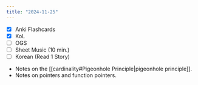 ```yaml
---
title: "2024-11-25"
---
```


- [x] Anki Flashcards
- [x] KoL
- [ ] OGS
- [ ] Sheet Music (10 min.)
- [ ] Korean (Read 1 Story)

* Notes on the [[cardinality#Pigeonhole Principle|pigeonhole principle]].
* Notes on pointers and function pointers.